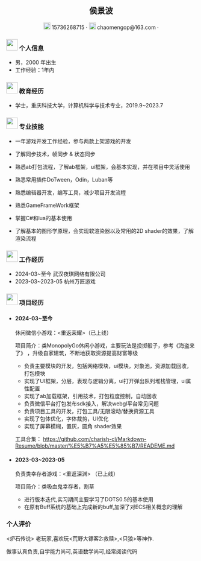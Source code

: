  <center>
     <h2>侯景波</h2>
     <div>
         <span>
             <img src="assets/phone-solid.svg" width="18px">
             15736268715
         </span>
         ·
         <span>
             <img src="assets/envelope-solid.svg" width="18px">
             chaomengop@163.com
         </span>
         ·
     </div>
 </center>



 ### <img src="assets/info-circle-solid.svg" width="30px"> 个人信息 

 - 男，2000 年出生
 - 工作经验：1年内

### <img src="assets/graduation-cap-solid.svg" width="30px"> 教育经历

- 学士，重庆科技大学，计算机科学与技术专业，2019.9~2023.7

### <img src="assets/briefcase-solid.svg" width="30px"> 专业技能

- 一年游戏开发工作经验，参与两款上架游戏的开发

- 了解同步技术，帧同步 & 状态同步

- 熟悉ab打包流程，了解ab框架，ui框架，会基本实现，并在项目中灵活使用

- 熟悉常用插件DoTween，Odin，Luban等

- 熟悉编辑器开发，编写工具，减少项目开发流程

- 熟悉GameFrameWork框架

- 掌握C#和lua的基本使用

- 了解基本的图形学原理，会实现软渲染器以及常用的2D shader的效果，了解渲染流程

  

### <img src="assets/briefcase-solid.svg" width="30px"> 工作经历

- 2024-03~至今 武汉夜琪网络有限公司
- 2023-03~2023-05 杭州万匠游戏

### <img src="assets/briefcase-solid.svg" width="30px"> 项目经历

- ####  2024-03~至今

   休闲微信小游戏：<重返荣耀>（已上线）

   项目简介：类MonopolyGo休闲小游戏，主要玩法是投掷骰子，参考《海盗来了》 ，升级自家建筑，不断地获取资源提高财富等级

   - 负责主要模块的开发，包括网络模块，ui模块，对象池，资源加载回收，打包模块
   - 实现了UI框架，分层，表现与逻辑分离，ui打开弹出队列堆栈管理，ui属性配置
   - 实现了ab加载框架，引用技术，打包粒度控制，自动回收
   - 负责微信平台打包发布sdk接入，解决webgl平台常见问题
   - 负责项目工具的开发，打包工具/无限滚动/替换资源工具
   - 实现了包体优化，字体裁剪，UI优化
   - 实现了屏幕模糊，置灰，圆角 shader效果

   工具合集： https://github.com/charish-cl/Markdown-Resume/blob/master/%E5%B7%A5%E5%85%B7/READEME.md

- #### 2023-03~2023-05

   负责类幸存者游戏：<重返深渊> （已上线）

   项目简介：类吸血鬼幸存者，割草
   
   - 进行版本迭代,实习期间主要学习了DOTS0.5的基本使用
   - 在原有Buff系统的基础上完成新的buff,加深了对ECS相关概念的理解

### 个人评价

<炉石传说> 老玩家,喜欢玩<荒野大镖客2:救赎>,<只狼>等神作.

做事认真负责,自学能力尚可,英语数学尚可,经常阅读代码